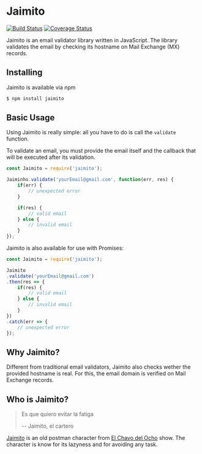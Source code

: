 # Jaimito

[![Build Status](https://travis-ci.org/jemaf/jaimito.svg?branch=master)](https://travis-ci.org/jemaf/jaimito)
[![Coverage Status](https://coveralls.io/repos/github/jemaf/jaimito/badge.svg?branch=master)](https://coveralls.io/github/jemaf/jaimito?branch=master)

Jaimito is an email validator library written in JavaScript. The library validates the email by checking its hostname on Mail Exchange (MX) records.

## Installing

Jaimito is available via npm

```bash
$ npm install jaimito
```

## Basic Usage

Using Jaimito is really simple: all you have to do is call the `validate` function.

To validate an email, you must provide the email itself and the callback that will be executed after its validation.

```javascript
const Jaimito = require('jaimito');

Jaiminho.validate('yourEmail@gmail.com', function(err, res) {
    if(err) {
        // unexpected error
    }

    if(res) {
        // valid email
    } else {
        // invalid email
    }
});
```

Jaimito is also available for use with Promises:

```javascript
const Jaimito = require('jaimito');

Jaimito
.validate('yourEmail@gmail.com')
.then(res => {
    if(res) {
        // valid email
    } else {
        // invalid email
    }
})
.catch(err => {
    // unexpected error
});

```

## Why Jaimito?

Different from traditional email validators, Jaimito also checks wether the provided hostname is real. For this, the email domain is verified on Mail Exchange records.

## Who is Jaimito?

> Es que quiero evitar la fatiga
>
> -- Jaimito, el cartero

[Jaimito][1] is an old postman character from [El Chavo del Ocho][2] show. The character is know for its lazyness and for avoiding any task.

[1]: https://en.wikipedia.org/wiki/List_of_El_Chavo_del_Ocho_characters#Jaimito.2C_el_cartero
[2]: https://en.wikipedia.org/wiki/El_Chavo_del_Ocho